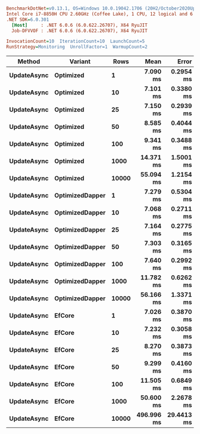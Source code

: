 ``` ini

BenchmarkDotNet=v0.13.1, OS=Windows 10.0.19042.1706 (20H2/October2020Update)
Intel Core i7-8850H CPU 2.60GHz (Coffee Lake), 1 CPU, 12 logical and 6 physical cores
.NET SDK=6.0.301
  [Host]     : .NET 6.0.6 (6.0.622.26707), X64 RyuJIT
  Job-DFVVOF : .NET 6.0.6 (6.0.622.26707), X64 RyuJIT

InvocationCount=10  IterationCount=10  LaunchCount=5  
RunStrategy=Monitoring  UnrollFactor=1  WarmupCount=2  

```
|      Method |         Variant |  Rows |       Mean |      Error |     StdDev |     Median |        Min |        Max |
|------------ |---------------- |------ |-----------:|-----------:|-----------:|-----------:|-----------:|-----------:|
| **UpdateAsync** |       **Optimized** |     **1** |   **7.090 ms** |  **0.2954 ms** |  **0.5966 ms** |   **7.045 ms** |   **6.019 ms** |   **8.935 ms** |
| **UpdateAsync** |       **Optimized** |    **10** |   **7.101 ms** |  **0.3380 ms** |  **0.6828 ms** |   **7.011 ms** |   **5.847 ms** |  **10.159 ms** |
| **UpdateAsync** |       **Optimized** |    **25** |   **7.150 ms** |  **0.2939 ms** |  **0.5937 ms** |   **7.011 ms** |   **6.118 ms** |   **9.287 ms** |
| **UpdateAsync** |       **Optimized** |    **50** |   **8.585 ms** |  **0.4044 ms** |  **0.8168 ms** |   **8.607 ms** |   **6.937 ms** |  **10.712 ms** |
| **UpdateAsync** |       **Optimized** |   **100** |   **9.341 ms** |  **0.3488 ms** |  **0.7047 ms** |   **9.223 ms** |   **7.824 ms** |  **11.118 ms** |
| **UpdateAsync** |       **Optimized** |  **1000** |  **14.371 ms** |  **1.5001 ms** |  **3.0303 ms** |  **13.516 ms** |  **11.376 ms** |  **28.396 ms** |
| **UpdateAsync** |       **Optimized** | **10000** |  **55.094 ms** |  **1.2154 ms** |  **2.4552 ms** |  **54.854 ms** |  **51.450 ms** |  **60.794 ms** |
| **UpdateAsync** | **OptimizedDapper** |     **1** |   **7.279 ms** |  **0.5304 ms** |  **1.0714 ms** |   **7.210 ms** |   **5.871 ms** |  **12.638 ms** |
| **UpdateAsync** | **OptimizedDapper** |    **10** |   **7.068 ms** |  **0.2711 ms** |  **0.5476 ms** |   **7.006 ms** |   **6.115 ms** |   **9.148 ms** |
| **UpdateAsync** | **OptimizedDapper** |    **25** |   **7.164 ms** |  **0.2775 ms** |  **0.5606 ms** |   **6.972 ms** |   **6.298 ms** |   **8.828 ms** |
| **UpdateAsync** | **OptimizedDapper** |    **50** |   **7.303 ms** |  **0.3165 ms** |  **0.6394 ms** |   **7.126 ms** |   **6.395 ms** |   **9.306 ms** |
| **UpdateAsync** | **OptimizedDapper** |   **100** |   **7.640 ms** |  **0.2992 ms** |  **0.6044 ms** |   **7.504 ms** |   **6.767 ms** |   **9.369 ms** |
| **UpdateAsync** | **OptimizedDapper** |  **1000** |  **11.782 ms** |  **0.6262 ms** |  **1.2649 ms** |  **11.501 ms** |   **9.755 ms** |  **16.537 ms** |
| **UpdateAsync** | **OptimizedDapper** | **10000** |  **56.166 ms** |  **1.3371 ms** |  **2.7011 ms** |  **56.189 ms** |  **52.418 ms** |  **63.578 ms** |
| **UpdateAsync** |          **EfCore** |     **1** |   **7.026 ms** |  **0.3870 ms** |  **0.7817 ms** |   **6.793 ms** |   **6.166 ms** |  **10.624 ms** |
| **UpdateAsync** |          **EfCore** |    **10** |   **7.232 ms** |  **0.3058 ms** |  **0.6178 ms** |   **7.163 ms** |   **5.778 ms** |   **9.118 ms** |
| **UpdateAsync** |          **EfCore** |    **25** |   **8.270 ms** |  **0.3873 ms** |  **0.7823 ms** |   **8.214 ms** |   **7.030 ms** |  **10.621 ms** |
| **UpdateAsync** |          **EfCore** |    **50** |   **9.299 ms** |  **0.4160 ms** |  **0.8403 ms** |   **9.175 ms** |   **7.853 ms** |  **12.826 ms** |
| **UpdateAsync** |          **EfCore** |   **100** |  **11.505 ms** |  **0.6849 ms** |  **1.3836 ms** |  **11.627 ms** |   **8.699 ms** |  **16.601 ms** |
| **UpdateAsync** |          **EfCore** |  **1000** |  **50.600 ms** |  **2.2678 ms** |  **4.5810 ms** |  **49.868 ms** |  **44.404 ms** |  **62.549 ms** |
| **UpdateAsync** |          **EfCore** | **10000** | **496.996 ms** | **29.4413 ms** | **59.4729 ms** | **461.261 ms** | **423.987 ms** | **596.001 ms** |
